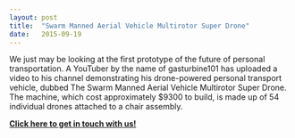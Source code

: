 ```yaml
---
layout: post
title:  "Swarm Manned Aerial Vehicle Multirotor Super Drone"
date:   2015-09-19
---
```


We just may be looking at the first prototype of the future of personal transportation. A YouTuber by the name of gasturbine101 has uploaded a video to his channel demonstrating his drone-powered personal transport vehicle, dubbed The Swarm Manned Aerial Vehicle Multirotor Super Drone. The machine, which cost approximately $9300 to build, is made up of 54 individual drones attached to a chair assembly.

**<a href="mailto:help@techiesupport.co">Click here to get in touch with us!</a>**

